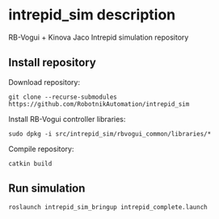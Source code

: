 # intrepid_sim description
RB-Vogui + Kinova Jaco Intrepid simulation repository 

## Install repository

Download repository:

`git clone --recurse-submodules https://github.com/RobotnikAutomation/intrepid_sim` 

Install RB-Vogui controller libraries:

`sudo dpkg -i src/intrepid_sim/rbvogui_common/libraries/*`

Compile repository:

`catkin build`

## Run simulation

`roslaunch intrepid_sim_bringup intrepid_complete.launch`
